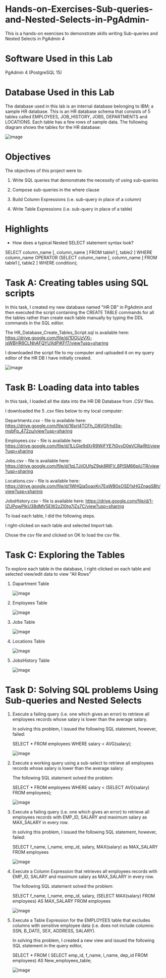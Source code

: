 # Hands-on-Exercises-Sub-queries-and-Nested-Selects-in-PgAdmin-

This is a hands-on exercises to demonstrate skills writing Sub-queries and Nested Selects in PgAdmin 4

# Software Used in this Lab

PgAdmin 4 (PostgreSQL 15)

# Database Used in this Lab

The database used in this lab is an internal database belonging to IBM; a sample HR database. This is an HR database schema that consists of 5 tables called EMPLOYEES, JOB_HISTORY, JOBS, DEPARTMENTS and LOCATIONS. Each table has a few rows of sample data. The following diagram shows the tables for the HR database:

![image](https://github.com/user-attachments/assets/067a7925-0c1d-4a68-a62f-6f9879919301)

# Objectives

The objectives of this project were to:

1. Write SQL queries that demonstrate the necessity of using sub-queries
   
3. Compose sub-queries in the where clause
   
5. Build Column Expressions (i.e. sub-query in place of a column)
   
7. Write Table Expressions (i.e. sub-query in place of a table)

# Highlights

- How does a typical Nested SELECT statement syntax look?

SELECT column_name [, column_name ]
FROM table1 [, table2 ]
WHERE column_name OPERATOR
   (SELECT column_name [, column_name ]
   FROM table1 [, table2 ]
   WHERE condition);

# Task A: Creating tables using SQL scripts

In this task, I created my new database named "HR DB" in PgAdmin and then executed the script containing the CREATE TABLE commands for all the tables rather than create each table manually by typing the DDL commands in the SQL editor.

The HR_Database_Create_Tables_Script.sql is available here: https://drive.google.com/file/d/1DOUzVXi-jsWBHR6CLNhAFQYUXdPjKFf7/view?usp=sharing

I downloaded the script file to my computer and uploaded it on my query editor of the HR DB I have initially created.

![image](https://github.com/user-attachments/assets/ebfef8e5-dbae-400c-a72f-260e281a6c94)

# Task B: Loading data into tables

In this task, I loaded all the data into the HR DB Database from .CSV files.

I downloaded the 5 .csv files below to my local computer:

Departments.csv - file is available here: https://drive.google.com/file/d/16srI4TCFh_O8VGfrhd3q-msbFp_472zu/view?usp=sharing

Employees.csv - file is available here: https://drive.google.com/file/d/1LLGie9dXrR9WiFYE7t0vyD0eVCRajRtI/view?usp=sharing

Jobs.csv - file is available here: https://drive.google.com/file/d/1qLTJiiOUfgZ9sk8RIFV_6PlSM66pjUTR/view?usp=sharing

Locations.csv - file is available here: https://drive.google.com/file/d/1WHQja5oaxKn7EqWB0sOSD1sHGZnagSBh/view?usp=sharing

JobsHistory.csv - file is available here: https://drive.google.com/file/d/1-IZUPqwPlkU3BdMV5EW2zZl0tg7jZs7C/view?usp=sharing

To load each table, I did the following steps.

I right-clicked on each table and selected Import tab.

Chose the csv file and clicked on OK to load the csv file.

# Task C: Exploring the Tables

To explore each table in the database, I right-clicked on each table and selected view/edit data to view "All Rows" 

1. Dapartment Table

   ![image](https://github.com/user-attachments/assets/f35245c5-9a25-4c18-a06a-333e9a4fadd8)

3. Employees Table

   ![image](https://github.com/user-attachments/assets/f83d2120-5fb2-486f-857b-9c27353832b2)

5. Jobs Table

   ![image](https://github.com/user-attachments/assets/a9e3931b-0fdd-4949-834c-4297808923d3)

7. Locations Table

   ![image](https://github.com/user-attachments/assets/f75e89be-93ec-4b7d-ac16-63b5368bd9e7)

8. JobsHistory Table
   
   ![image](https://github.com/user-attachments/assets/5bcc6784-ba60-4089-b2b9-21a45554683c)

# Task D: Solving SQL problems Using Sub-queries and Nested Selects

1. Execute a failing query (i.e. one which gives an error) to retrieve all employees records whose salary is lower than the average salary.

   In solving this problem, I issued the following SQL statement, however, failed:

   SELECT * FROM employees 
   WHERE salary < AVG(salary);

   ![image](https://github.com/user-attachments/assets/d5307836-80e5-4260-a8f6-36f4bf464c8a)

2. Execute a working query using a sub-select to retrieve all employees records whose salary is lower than the average salary.

   The following SQL statement solved the problem:

   SELECT * FROM employees 
   WHERE salary < (SELECT AVG(salary)
				      FROM employees);

   ![image](https://github.com/user-attachments/assets/6082e796-119f-448f-abb8-54ecb82abcdb)

3. Execute a failing query (i.e. one which gives an error) to retrieve all employees records with EMP_ID, SALARY and maximum salary as MAX_SALARY in every row.

   In solving this problem, I issued the following SQL statement, however, failed:

   SELECT f_name, l_name, emp_id, salary, MAX(salary) as MAX_SALARY
   FROM employees 
		
   ![image](https://github.com/user-attachments/assets/5850187f-118d-411f-bf1f-9806352eba35)

4. Execute a Column Expression that retrieves all employees records with EMP_ID, SALARY and maximum salary as MAX_SALARY in every row.

   The following SQL statement solved the problem:

   SELECT f_name, l_name, emp_id, salary, (SELECT MAX(salary) FROM employees) AS MAX_SALARY
   FROM employees 

   ![image](https://github.com/user-attachments/assets/6620e192-29f3-4128-b388-6e4a2bd1b8f0)
   
5. Execute a Table Expression for the EMPLOYEES table that excludes columns with sensitive employee data (i.e. does not include columns: SSN, B_DATE, SEX, ADDRESS, SALARY).

   In solving this problem, I created a new view and issued the following SQL statement in the query editor,

   SELECT * FROM ( SELECT emp_id, f_name, l_name, dep_id FROM employees) AS New_employees_table;
		
   ![image](https://github.com/user-attachments/assets/b0ab366e-320f-433d-b0d6-62dcbda8dfda)

